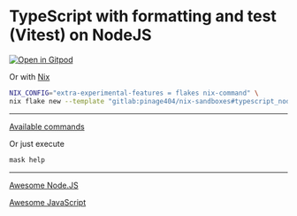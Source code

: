 # TypeScript with formatting and test (Vitest) on NodeJS

[![Open in Gitpod](https://gitpod.io/button/open-in-gitpod.svg)](https://gitpod.io/#WORKDIR=typescript_node_vitest/https://gitlab.com/pinage404/nix-sandboxes)

Or with [Nix](https://nixos.org)

```sh
NIX_CONFIG="extra-experimental-features = flakes nix-command" \
nix flake new --template "gitlab:pinage404/nix-sandboxes#typescript_node_vitest" ./your_new_project_directory
```

---

[Available commands](./maskfile.md)

Or just execute

```sh
mask help
```

---

[Awesome Node.JS](https://github.com/sindresorhus/awesome-nodejs#contents)

[Awesome JavaScript](https://github.com/sorrycc/awesome-javascript#readme)
